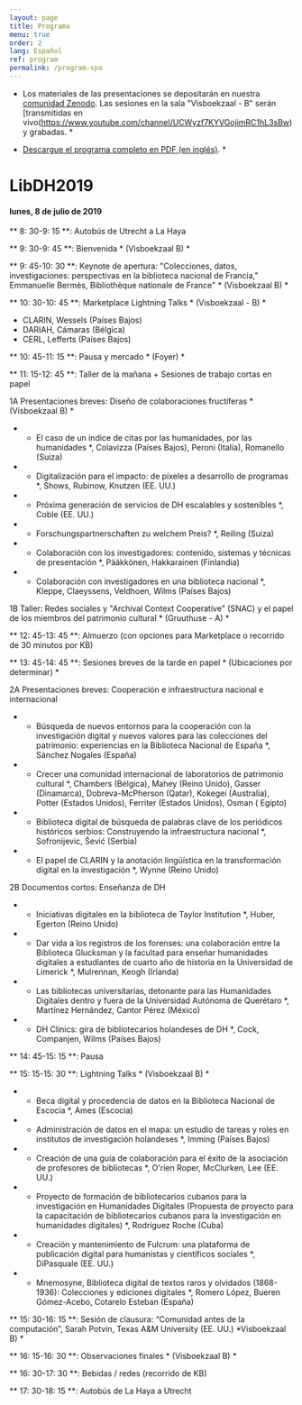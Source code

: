 ```yaml
---
layout: page
title: Programa
menu: true
order: 2
lang: Español
ref: program
permalink: /program-spa
---
```


* Los materiales de las presentaciones se depositarán en nuestra [comunidad Zenodo](https://zenodo.org/communities/libraries-as-research-partner-2019/). Las sesiones en la sala "Visboekzaal - B" serán [transmitidas en vivo(https://www.youtube.com/channel/UCWyzf7KYVGojimRC1hL3sBw) y grabadas. *

* [Descargue el programa completo en PDF (en inglés)](https://adholibdh.github.io/dh2019-preconference/assets/pdfs/LibDH2019_Programme.pdf). *

# LibDH2019

#### lunes, 8 de julio de 2019

** 8: 30-9: 15 **: Autobús de Utrecht a La Haya

** 9: 30-9: 45 **: Bienvenida * (Visboekzaal B) *

** 9: 45-10: 30 **: Keynote de apertura: "Colecciones, datos, investigaciones: perspectivas en la biblioteca nacional de Francia," Emmanuelle Bermès, Bibliothèque nationale de France" * (Visboekzaal B) *

** 10: 30-10: 45 **: Marketplace Lightning Talks * (Visboekzaal - B) *
* CLARIN, Wessels (Países Bajos)
* DARIAH, Cámaras (Bélgica)
* CERL, Lefferts (Países Bajos)

** 10: 45-11: 15 **: Pausa y mercado * (Foyer) *

** 11: 15-12: 45 **: Taller de la mañana + Sesiones de trabajo cortas en papel

1A Presentaciones breves: Diseño de colaboraciones fructíferas * (Visboekzaal B) *
* * El caso de un índice de citas por las humanidades, por las humanidades *, Colavizza (Países Bajos), Peroni (Italia), Romanello (Suiza)
* * Digitalización para el impacto: de píxeles a desarrollo de programas *, Shows, Rubinow, Knutzen (EE. UU.)
* * Próxima generación de servicios de DH escalables y sostenibles *, Coble (EE. UU.)
* * Forschungspartnerschaften zu welchem Preis? *, Reiling (Suiza)
* * Colaboración con los investigadores: contenido, sistemas y técnicas de presentación *, Pääkkönen, Hakkarainen (Finlandia)
* * Colaboración con investigadores en una biblioteca nacional *, Kleppe, Claeyssens, Veldhoen, Wilms (Países Bajos)

1B Taller: Redes sociales y "Archival Context Cooperative" (SNAC) y el papel de los miembros del patrimonio cultural * (Gruuthuse - A) *

** 12: 45-13: 45 **: Almuerzo (con opciones para Marketplace o recorrido de 30 minutos por KB)

** 13: 45-14: 45 **: Sesiones breves de la tarde en papel * (Ubicaciones por determinar) *

2A Presentaciones breves: Cooperación e infraestructura nacional e internacional
* * Búsqueda de nuevos entornos para la cooperación con la investigación digital y nuevos valores para las colecciones del patrimonio: experiencias en la Biblioteca Nacional de España *, Sánchez Nogales (España)
* * Crecer una comunidad internacional de laboratorios de patrimonio cultural *, Chambers (Bélgica), Mahey (Reino Unido), Gasser (Dinamarca), Dobreva-McPherson (Qatar), Kokegei (Australia), Potter (Estados Unidos), Ferriter (Estados Unidos), Osman ( Egipto)
* * Biblioteca digital de búsqueda de palabras clave de los periódicos históricos serbios: Construyendo la infraestructura nacional *, Sofronijevic, Šević (Serbia)
* * El papel de CLARIN y la anotación lingüística en la transformación digital en la investigación *, Wynne (Reino Unido)

2B Documentos cortos: Enseñanza de DH
* * Iniciativas digitales en la biblioteca de Taylor Institution *, Huber, Egerton (Reino Unido)
* * Dar vida a los registros de los forenses: una colaboración entre la Biblioteca Glucksman y la facultad para enseñar humanidades digitales a estudiantes de cuarto año de historia en la Universidad de Limerick *, Mulrennan, Keogh (Irlanda)
* * Las bibliotecas universitarias, detonante para las Humanidades Digitales dentro y fuera de la Universidad Autónoma de Querétaro *, Martínez Hernández, Cantor Pérez (México)
* * DH Clinics: gira de bibliotecarios holandeses de DH *, Cock, Companjen, Wilms (Países Bajos)

** 14: 45-15: 15 **: Pausa

** 15: 15-15: 30 **: Lightning Talks * (Visboekzaal B) *
* * Beca digital y procedencia de datos en la Biblioteca Nacional de Escocia *, Ames (Escocia)
* * Administración de datos en el mapa: un estudio de tareas y roles en institutos de investigación holandeses *, Imming (Países Bajos)
* * Creación de una guía de colaboración para el éxito de la asociación de profesores de bibliotecas *, O'rien Roper, McClurken, Lee (EE. UU.)
* * Proyecto de formación de bibliotecarios cubanos para la investigación en Humanidades Digitales (Propuesta de proyecto para la capacitación de bibliotecarios cubanos para la investigación en humanidades digitales) *, Rodríguez Roche (Cuba)
* * Creación y mantenimiento de Fulcrum: una plataforma de publicación digital para humanistas y científicos sociales *, DiPasquale (EE. UU.)
* * Mnemosyne, Biblioteca digital de textos raros y olvidados (1868-1936): Colecciones y ediciones digitales *, Romero López, Bueren Gómez-Acebo, Cotarelo Esteban (España)

** 15: 30-16: 15 **: Sesión de clausura: “Comunidad antes de la computación”, Sarah Potvin, Texas A&M University (EE. UU.) *Visboekzaal B) *

** 16: 15-16: 30 **: Observaciones finales * (Visboekzaal B) *

** 16: 30-17: 30 **: Bebidas / redes (recorrido de KB)

** 17: 30-18: 15 **: Autobús de La Haya a Utrecht
